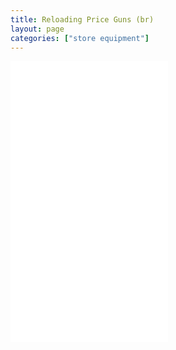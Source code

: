 ```yaml
---
title: Reloading Price Guns (br)
layout: page
categories: ["store equipment"]
---
```


<iframe width="50%" src="//www.youtube.com/embed/-rfkhjjivYM" frameborder="0" allowfullscreen></iframe><br/>
<iframe width="50%" src="//www.youtube.com/embed/UiWCLBYbkJk" frameborder="0" allowfullscreen></iframe><br/>
<iframe width="50%" src="//www.youtube.com/embed/aqNB-GvHduw" frameborder="0" allowfullscreen></iframe><br/>